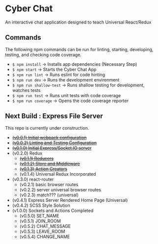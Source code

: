 Cyber Chat
===========
An interactive chat application designed to teach Universal React/Redux

Commands
---------
The following npm commands can be run for linting, starting, developing, testing, and checking code coverage.

* `$ npm install` -> Installs app dependencies (Necessary Step)
* `$ npm start` -> Starts the Cyber Chat App
* `$ npm run lint` -> Runs eslint for code hinting
* `$ npm run dev` -> Runs the development environment
* `$ npm run shallow-test` -> Runs shallow testing for development, watches tests
* `$ npm run test` -> Runs unit tests with code coverage
* `$ npm run coverage` -> Opens the code coverage reporter

Next Build : Express File Server
---------------------------------------
This repo is currently under construction. 

* [~~(v0.0.1) Initial webpack configuration~~](https://github.com/MoonTahoe/cyber-chat/tree/v0.0.1)
* [~~(v0.0.2) Linting and Testing Configuration~~](https://github.com/MoonTahoe/cyber-chat/tree/v0.0.2)
* [~~(v0.1.0) Initial Express/Socket.IO server~~](https://github.com/MoonTahoe/cyber-chat/tree/v0.1.0)
* (v0.2.0) Redux
    * [~~(v0.1.1) Reducers~~](https://github.com/MoonTahoe/cyber-chat/tree/v0.1.1)
    * [~~(v0.1.2) Store and Middleware~~](https://github.com/MoonTahoe/cyber-chat/tree/v0.1.2)
    * [~~(v0.1.3) Action Creators~~](https://github.com/MoonTahoe/cyber-chat/tree/v0.1.3)
    * (v0.1.4) Universal Redux Incorporated
* (v0.3.0) react-router 
    * (v0.2.1) basic browser routes
    * (v0.2.2) server universal browser routes
    * (v0.2.3) match??? (universal)
* (v0.4.1) Express Server Rendered Home Page (Universal)
* (v0.4.2) SCSS Style Solution        
* (v1.0.0) Sockets and Actions Completed
    * (v0.5.0) SET_NAME
    * (v0.5.1) JOIN_ROOM
    * (v0.5.2) CHAT_MESSAGE
    * (v0.5.3) LEAVE_ROOM
    * (v0.5.4) CHANGE_NAME